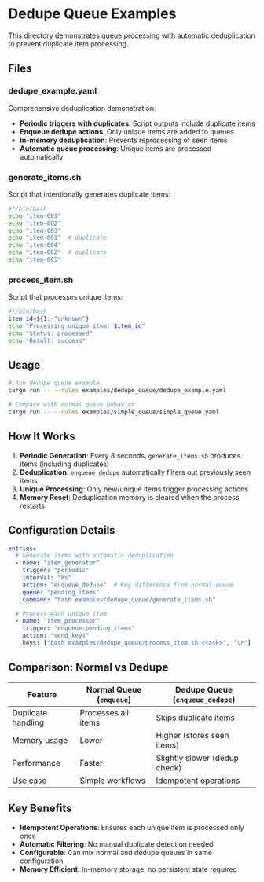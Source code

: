# Dedupe Queue Examples

This directory demonstrates queue processing with automatic deduplication to prevent duplicate item processing.

## Files

### dedupe_example.yaml
Comprehensive deduplication demonstration:
- **Periodic triggers with duplicates**: Script outputs include duplicate items
- **Enqueue dedupe actions**: Only unique items are added to queues
- **In-memory deduplication**: Prevents reprocessing of seen items
- **Automatic queue processing**: Unique items are processed automatically

### generate_items.sh
Script that intentionally generates duplicate items:
```bash
#!/bin/bash
echo "item-001"
echo "item-002"
echo "item-003"
echo "item-001"  # duplicate
echo "item-004"
echo "item-002"  # duplicate
echo "item-005"
```

### process_item.sh
Script that processes unique items:
```bash
#!/bin/bash
item_id=${1:-"unknown"}
echo "Processing unique item: $item_id"
echo "Status: processed"
echo "Result: success"
```

## Usage

```bash
# Run dedupe queue example
cargo run -- --rules examples/dedupe_queue/dedupe_example.yaml

# Compare with normal queue behavior
cargo run -- --rules examples/simple_queue/simple_queue.yaml
```

## How It Works

1. **Periodic Generation**: Every 8 seconds, `generate_items.sh` produces items (including duplicates)
2. **Deduplication**: `enqueue_dedupe` automatically filters out previously seen items
3. **Unique Processing**: Only new/unique items trigger processing actions
4. **Memory Reset**: Deduplication memory is cleared when the process restarts

## Configuration Details

```yaml
entries:
  # Generate items with automatic deduplication
  - name: "item_generator"
    trigger: "periodic"
    interval: "8s"
    action: "enqueue_dedupe"  # Key difference from normal queue
    queue: "pending_items"
    command: "bash examples/dedupe_queue/generate_items.sh"

  # Process each unique item
  - name: "item_processor"
    trigger: "enqueue:pending_items"
    action: "send_keys"
    keys: ["bash examples/dedupe_queue/process_item.sh <task>", "\r"]
```

## Comparison: Normal vs Dedupe

| Feature | Normal Queue (`enqueue`) | Dedupe Queue (`enqueue_dedupe`) |
|---------|--------------------------|--------------------------------|
| Duplicate handling | Processes all items | Skips duplicate items |
| Memory usage | Lower | Higher (stores seen items) |
| Performance | Faster | Slightly slower (dedup check) |
| Use case | Simple workflows | Idempotent operations |

## Key Benefits

- **Idempotent Operations**: Ensures each unique item is processed only once
- **Automatic Filtering**: No manual duplicate detection needed
- **Configurable**: Can mix normal and dedupe queues in same configuration
- **Memory Efficient**: In-memory storage, no persistent state required